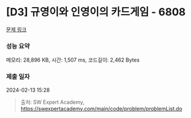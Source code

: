 # [D3] 규영이와 인영이의 카드게임 - 6808 

[문제 링크](https://swexpertacademy.com/main/code/problem/problemDetail.do?contestProbId=AWgv9va6HnkDFAW0) 

### 성능 요약

메모리: 28,896 KB, 시간: 1,507 ms, 코드길이: 2,462 Bytes

### 제출 일자

2024-02-13 15:28



> 출처: SW Expert Academy, https://swexpertacademy.com/main/code/problem/problemList.do